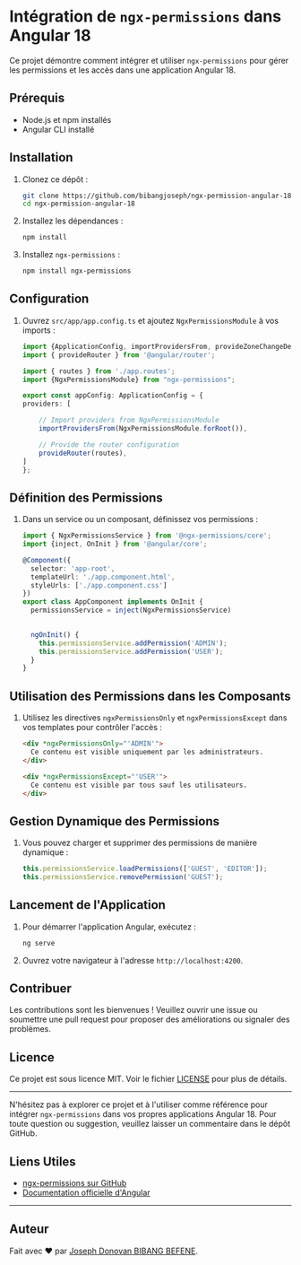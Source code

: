 # Intégration de `ngx-permissions` dans Angular 18

Ce projet démontre comment intégrer et utiliser `ngx-permissions` pour gérer les permissions et les accès dans une application Angular 18.

## Prérequis

- Node.js et npm installés
- Angular CLI installé

## Installation

1. Clonez ce dépôt :

    ```bash
    git clone https://github.com/bibangjoseph/ngx-permission-angular-18.git
    cd ngx-permission-angular-18
    ```

2. Installez les dépendances :

    ```bash
    npm install
    ```

3. Installez `ngx-permissions` :

    ```bash
    npm install ngx-permissions
    ```

## Configuration

1. Ouvrez `src/app/app.config.ts` et ajoutez `NgxPermissionsModule` à vos imports :

    ```typescript
    import {ApplicationConfig, importProvidersFrom, provideZoneChangeDetection} from '@angular/core';
    import { provideRouter } from '@angular/router';
    
    import { routes } from './app.routes';
    import {NgxPermissionsModule} from "ngx-permissions";
    
    export const appConfig: ApplicationConfig = {
    providers: [
    
        // Import providers from NgxPermissionsModule
        importProvidersFrom(NgxPermissionsModule.forRoot()),
    
        // Provide the router configuration
        provideRouter(routes),
    ]
    };
    ```

## Définition des Permissions

1. Dans un service ou un composant, définissez vos permissions :

    ```typescript
    import { NgxPermissionsService } from '@ngx-permissions/core';
    import {inject, OnInit } from '@angular/core';

    @Component({
      selector: 'app-root',
      templateUrl: './app.component.html',
      styleUrls: ['./app.component.css']
    })
    export class AppComponent implements OnInit {
      permissionsService = inject(NgxPermissionsService)
      

      ngOnInit() {
        this.permissionsService.addPermission('ADMIN');
        this.permissionsService.addPermission('USER');
      }
    }
    ```

## Utilisation des Permissions dans les Composants

1. Utilisez les directives `ngxPermissionsOnly` et `ngxPermissionsExcept` dans vos templates pour contrôler l'accès :

    ```html
    <div *ngxPermissionsOnly="'ADMIN'">
      Ce contenu est visible uniquement par les administrateurs.
    </div>

    <div *ngxPermissionsExcept="'USER'">
      Ce contenu est visible par tous sauf les utilisateurs.
    </div>
    ```

## Gestion Dynamique des Permissions

1. Vous pouvez charger et supprimer des permissions de manière dynamique :

    ```typescript
    this.permissionsService.loadPermissions(['GUEST', 'EDITOR']);
    this.permissionsService.removePermission('GUEST');
    ```

## Lancement de l'Application

1. Pour démarrer l'application Angular, exécutez :

    ```bash
    ng serve
    ```

2. Ouvrez votre navigateur à l'adresse `http://localhost:4200`.

## Contribuer

Les contributions sont les bienvenues ! Veuillez ouvrir une issue ou soumettre une pull request pour proposer des améliorations ou signaler des problèmes.

## Licence

Ce projet est sous licence MIT. Voir le fichier [LICENSE](LICENSE) pour plus de détails.

---

N'hésitez pas à explorer ce projet et à l'utiliser comme référence pour intégrer `ngx-permissions` dans vos propres applications Angular 18. Pour toute question ou suggestion, veuillez laisser un commentaire dans le dépôt GitHub.

## Liens Utiles

- [ngx-permissions sur GitHub](https://github.com/AlexKhymenko/ngx-permissions)
- [Documentation officielle d'Angular](https://angular.io/docs)

---

## Auteur

Fait avec ❤️ par [Joseph Donovan BIBANG BEFENE](https://www.linkedin.com/in/joseph-donovan-bibang-befene-552624127).

